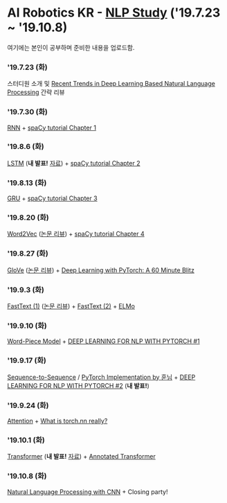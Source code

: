 # AI Robotics KR - [NLP Study](https://github.com/ai-robotics-kr/nlp_study) ('19.7.23 ~ '19.10.8)

여기에는 본인이 공부하며 준비한 내용을 업로드함.

### '19.7.23 (화)

스터디원 소개 및 [Recent Trends in Deep Learning Based Natural Language Processing](https://arxiv.org/pdf/1708.02709.pdf) 간략 리뷰


### '19.7.30 (화)

[RNN](https://ko.coursera.org/lecture/nlp-sequence-models/recurrent-neural-network-model-ftkzt) + [spaCy tutorial Chapter 1](https://course.spacy.io/chapter1)


### '19.8.6 (화)

[LSTM](https://colah.github.io/posts/2015-08-Understanding-LSTMs/) (<b>내 발표!</b> [자료](https://github.com/lih0905/NLP_Study/blob/master/LSTM%20presentation/w3_LSTM_v2.pdf)) + [spaCy tutorial Chapter 2](https://course.spacy.io/chapter2)


### '19.8.13 (화)

[GRU](https://arxiv.org/pdf/1412.3555.pdf) + [spaCy tutorial Chapter 3](https://course.spacy.io/chapter3)


### '19.8.20 (화)

[Word2Vec](https://papers.nips.cc/paper/5021-distributed-representations-of-words-and-phrases-and-their-compositionality.pdf) ([논문 리뷰](https://lih0905.github.io/nlp/Word2vec_2/)) + [spaCy tutorial Chapter 4](https://course.spacy.io/chapter4)


### '19.8.27 (화)

[GloVe](https://nlp.stanford.edu/pubs/glove.pdf) ([논문 리뷰](https://lih0905.github.io/nlp/GloVe/)) + [Deep Learning with PyTorch: A 60 Minute Blitz](https://pytorch.org/tutorials/beginner/deep_learning_60min_blitz.html)



### '19.9.3 (화)

[FastText (1)](https://aclweb.org/anthology/Q17-1010) ([논문 리뷰](https://lih0905.github.io/nlp/fasttext1/)) + [FastText (2)](https://arxiv.org/pdf/1607.01759) + [ELMo](https://arxiv.org/pdf/1802.05365)


### '19.9.10 (화)

[Word-Piece Model](https://arxiv.org/pdf/1609.08144.pdf) + [DEEP LEARNING FOR NLP WITH PYTORCH #1](https://pytorch.org/tutorials/beginner/nlp/deep_learning_tutorial.html#sphx-glr-beginner-nlp-deep-learning-tutorial-py)


### '19.9.17 (화)

[Sequence-to-Sequence](https://papers.nips.cc/paper/5346-sequence-to-sequence-learning-with-neural-networks.pdf) / [PyTorch Implementation by 훈님](https://github.com/Huffon/pytorch-seq2seq-kor-eng) + [DEEP LEARNING FOR NLP WITH PYTORCH #2](https://pytorch.org/tutorials/beginner/nlp/word_embeddings_tutorial.html#sphx-glr-beginner-nlp-word-embeddings-tutorial-py) (<b>내 발표!</b>)


### '19.9.24 (화)

[Attention](https://arxiv.org/pdf/1409.0473) + [What is torch.nn really?](https://pytorch.org/tutorials/beginner/nn_tutorial.html)


### '19.10.1 (화)

[Transformer](https://papers.nips.cc/paper/7181-attention-is-all-you-need.pdf) (<b>내 발표!</b> [자료](https://github.com/lih0905/NLP_Study/blob/master/Slides/w11_Transformer.pdf)) + [Annotated Transformer](https://nlp.seas.harvard.edu/2018/04/03/attention.html)


### '19.10.8 (화)

[Natural Language Processing with CNN](https://arxiv.org/pdf/1408.5882.pdf) + Closing party!


